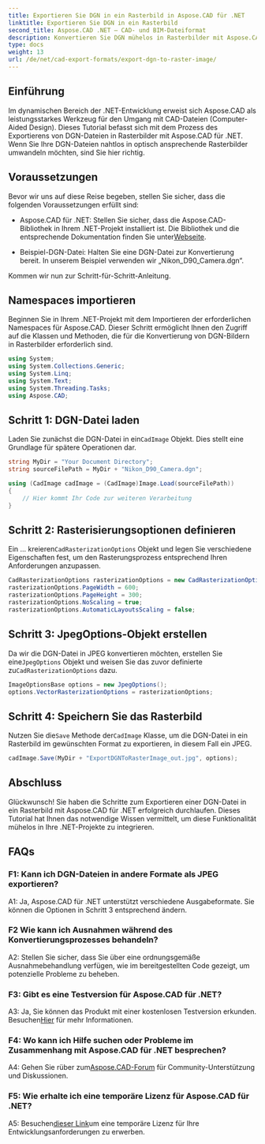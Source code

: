```yaml
---
title: Exportieren Sie DGN in ein Rasterbild in Aspose.CAD für .NET
linktitle: Exportieren Sie DGN in ein Rasterbild
second_title: Aspose.CAD .NET – CAD- und BIM-Dateiformat
description: Konvertieren Sie DGN mühelos in Rasterbilder mit Aspose.CAD für .NET. Entdecken Sie die Schritt-für-Schritt-Anleitung und nutzen Sie die Leistungsfähigkeit von .NET bei der Bearbeitung von CAD-Dateien.
type: docs
weight: 13
url: /de/net/cad-export-formats/export-dgn-to-raster-image/
---
```

## Einführung

Im dynamischen Bereich der .NET-Entwicklung erweist sich Aspose.CAD als leistungsstarkes Werkzeug für den Umgang mit CAD-Dateien (Computer-Aided Design). Dieses Tutorial befasst sich mit dem Prozess des Exportierens von DGN-Dateien in Rasterbilder mit Aspose.CAD für .NET. Wenn Sie Ihre DGN-Dateien nahtlos in optisch ansprechende Rasterbilder umwandeln möchten, sind Sie hier richtig.

## Voraussetzungen

Bevor wir uns auf diese Reise begeben, stellen Sie sicher, dass die folgenden Voraussetzungen erfüllt sind:

-  Aspose.CAD für .NET: Stellen Sie sicher, dass die Aspose.CAD-Bibliothek in Ihrem .NET-Projekt installiert ist. Die Bibliothek und die entsprechende Dokumentation finden Sie unter[Webseite](https://reference.aspose.com/cad/net/).

- Beispiel-DGN-Datei: Halten Sie eine DGN-Datei zur Konvertierung bereit. In unserem Beispiel verwenden wir „Nikon_D90_Camera.dgn“.

Kommen wir nun zur Schritt-für-Schritt-Anleitung.

## Namespaces importieren

Beginnen Sie in Ihrem .NET-Projekt mit dem Importieren der erforderlichen Namespaces für Aspose.CAD. Dieser Schritt ermöglicht Ihnen den Zugriff auf die Klassen und Methoden, die für die Konvertierung von DGN-Bildern in Rasterbilder erforderlich sind.

```csharp
using System;
using System.Collections.Generic;
using System.Linq;
using System.Text;
using System.Threading.Tasks;
using Aspose.CAD;
```

## Schritt 1: DGN-Datei laden

 Laden Sie zunächst die DGN-Datei in ein`CadImage` Objekt. Dies stellt eine Grundlage für spätere Operationen dar.

```csharp
string MyDir = "Your Document Directory";
string sourceFilePath = MyDir + "Nikon_D90_Camera.dgn";

using (CadImage cadImage = (CadImage)Image.Load(sourceFilePath))
{
    // Hier kommt Ihr Code zur weiteren Verarbeitung
}
```

## Schritt 2: Rasterisierungsoptionen definieren

 Ein ... kreieren`CadRasterizationOptions` Objekt und legen Sie verschiedene Eigenschaften fest, um den Rasterungsprozess entsprechend Ihren Anforderungen anzupassen.

```csharp
CadRasterizationOptions rasterizationOptions = new CadRasterizationOptions();
rasterizationOptions.PageWidth = 600;
rasterizationOptions.PageHeight = 300;
rasterizationOptions.NoScaling = true;
rasterizationOptions.AutomaticLayoutsScaling = false;
```

## Schritt 3: JpegOptions-Objekt erstellen

 Da wir die DGN-Datei in JPEG konvertieren möchten, erstellen Sie eine`JpegOptions` Objekt und weisen Sie das zuvor definierte zu`CadRasterizationOptions` dazu.

```csharp
ImageOptionsBase options = new JpegOptions();
options.VectorRasterizationOptions = rasterizationOptions;
```

## Schritt 4: Speichern Sie das Rasterbild

 Nutzen Sie die`Save` Methode der`CadImage` Klasse, um die DGN-Datei in ein Rasterbild im gewünschten Format zu exportieren, in diesem Fall ein JPEG.

```csharp
cadImage.Save(MyDir + "ExportDGNToRasterImage_out.jpg", options);
```

## Abschluss

Glückwunsch! Sie haben die Schritte zum Exportieren einer DGN-Datei in ein Rasterbild mit Aspose.CAD für .NET erfolgreich durchlaufen. Dieses Tutorial hat Ihnen das notwendige Wissen vermittelt, um diese Funktionalität mühelos in Ihre .NET-Projekte zu integrieren.

## FAQs

### F1: Kann ich DGN-Dateien in andere Formate als JPEG exportieren?

A1: Ja, Aspose.CAD für .NET unterstützt verschiedene Ausgabeformate. Sie können die Optionen in Schritt 3 entsprechend ändern.

### F2 Wie kann ich Ausnahmen während des Konvertierungsprozesses behandeln?

A2: Stellen Sie sicher, dass Sie über eine ordnungsgemäße Ausnahmebehandlung verfügen, wie im bereitgestellten Code gezeigt, um potenzielle Probleme zu beheben.

### F3: Gibt es eine Testversion für Aspose.CAD für .NET?

 A3: Ja, Sie können das Produkt mit einer kostenlosen Testversion erkunden. Besuchen[Hier](https://releases.aspose.com/) für mehr Informationen.

### F4: Wo kann ich Hilfe suchen oder Probleme im Zusammenhang mit Aspose.CAD für .NET besprechen?

 A4: Gehen Sie rüber zum[Aspose.CAD-Forum](https://forum.aspose.com/c/cad/19) für Community-Unterstützung und Diskussionen.

### F5: Wie erhalte ich eine temporäre Lizenz für Aspose.CAD für .NET?

 A5: Besuchen[dieser Link](https://purchase.aspose.com/temporary-license/)um eine temporäre Lizenz für Ihre Entwicklungsanforderungen zu erwerben.